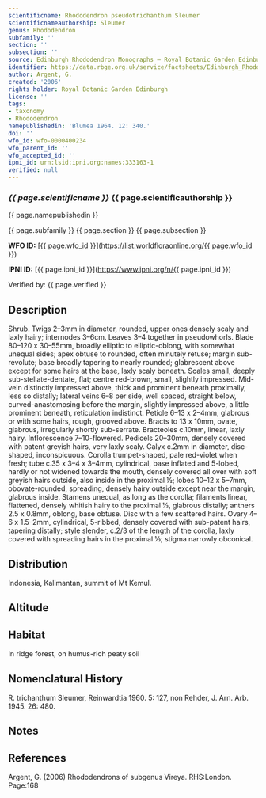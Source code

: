 ```yaml
---
scientificname: Rhododendron pseudotrichanthum Sleumer
scientificnameauthorship: Sleumer
genus: Rhododendron
subfamily: ''
section: ''
subsection: ''
source: Edinburgh Rhododendron Monographs – Royal Botanic Garden Edinburgh
identifier: https://data.rbge.org.uk/service/factsheets/Edinburgh_Rhododendron_Monographs.xhtml
author: Argent, G.
created: '2006'
rights holder: Royal Botanic Garden Edinburgh
license: ''
tags:
- taxonomy
- Rhododendron
namepublishedin: 'Blumea 1964. 12: 340.'
doi: ''
wfo_id: wfo-0000400234
wfo_parent_id: ''
wfo_accepted_id: ''
ipni_id: urn:lsid:ipni.org:names:333163-1
verified: null
---
```

### _{{ page.scientificname }}_ {{ page.scientificauthorship }}
 {{ page.namepublishedin }}

{{ page.subfamily }} {{ page.section }} {{ page.subsection }}

**WFO ID:** [{{ page.wfo_id }}](https://list.worldfloraonline.org/{{ page.wfo_id }})

**IPNI ID:** [{{ page.ipni_id }}](https://www.ipni.org/n/{{ page.ipni_id }})

Verified by: {{ page.verified }}



## Description
Shrub. Twigs 2–3mm in diameter, rounded, upper ones densely scaly and laxly hairy; internodes 3–6cm. Leaves 3–4 together in pseudowhorls. Blade 80–120 x 30–55mm, broadly elliptic to elliptic-oblong, with somewhat unequal sides; apex obtuse to rounded, often minutely retuse; margin sub-revolute; base broadly tapering to nearly rounded; glabrescent above except for some hairs at the base, laxly scaly beneath. Scales small, deeply sub-stellate-dentate, flat; centre red-brown, small, slightly impressed. Mid-vein distinctly impressed above, thick and prominent beneath proximally, less so distally; lateral veins 6–8 per side, well spaced, straight below, curved-anastomosing before the margin, slightly impressed above, a little prominent beneath, reticulation indistinct. Petiole 6–13 x 2–4mm, glabrous or with some hairs, rough, grooved above. Bracts to 13 x 10mm, ovate, glabrous, irregularly shortly sub-serrate. Bracteoles c.10mm, linear, laxly hairy. Inflorescence 7–10-flowered. Pedicels 20–30mm, densely covered with patent greyish hairs, very laxly scaly. Calyx c.2mm in diameter, disc-shaped, inconspicuous. Corolla trumpet-shaped, pale red-violet when fresh; tube c.35 x 3–4 x 3–4mm, cylindrical, base inflated and 5-lobed, hardly or not widened towards the mouth, densely covered all over with soft greyish hairs outside, also inside in the proximal ½; lobes 10–12 x 5–7mm, obovate-rounded, spreading, densely hairy outside except near the margin, glabrous inside. Stamens unequal, as long as the corolla; filaments linear, flattened, densely whitish hairy to the proximal 1⁄3, glabrous distally; anthers 2.5 x 0.8mm, oblong, base obtuse. Disc with a few scattered hairs. Ovary 4–6 x 1.5–2mm, cylindrical, 5-ribbed, densely covered with sub-patent hairs, tapering distally; style slender, c.2/3 of the length of the corolla, laxly covered with spreading hairs in the proximal 1⁄3; stigma narrowly obconical.

## Distribution
Indonesia, Kalimantan, summit of Mt Kemul.

## Altitude


## Habitat
In ridge forest, on humus-rich peaty soil

## Nomenclatural History
R. trichanthum Sleumer, Reinwardtia 1960. 5: 127, non Rehder, J. Arn. Arb. 1945. 26: 480.
                       
## Notes


## References

Argent, G. (2006) Rhododendrons of subgenus Vireya. RHS:London. Page:168
